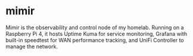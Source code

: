 # mimir
Mimir is the observability and control node of my homelab. Running on a Raspberry Pi 4, it hosts Uptime Kuma for service monitoring, Grafana with built-in speedtest for WAN performance tracking, and UniFi Controller to manage the network.
